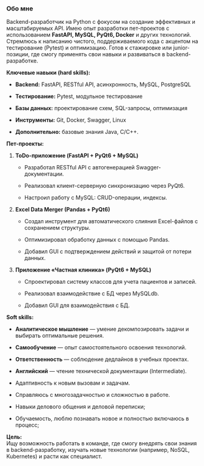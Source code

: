 ### **Обо мне**

Backend-разработчик на Python с фокусом на создание эффективных и масштабируемых API. Имею опыт разработки пет-проектов с использованием **FastAPI, MySQL, PyQt6, Docker** и других технологий. Стремлюсь к написанию чистого, поддерживаемого кода с акцентом на тестирование (Pytest) и оптимизацию. Готов к стажировке или junior-позиции, где смогу применять свои навыки и развиваться в backend-разработке.

**Ключевые навыки (hard skills):**

- **Backend:** FastAPI, RESTful API, асинхронность, MySQL, PostgreSQL
    
- **Тестирование:** Pytest, модульное тестирование
    
- **Базы данных:** проектирование схем, SQL-запросы, оптимизация
    
- **Инструменты:** Git, Docker, Swagger, Linux
    
- **Дополнительно:** базовые знания Java, C/C++.
    

**Пет-проекты:**

1. **ToDo-приложение (FastAPI + PyQt6 + MySQL)**
    
    - Разработал RESTful API с автогенерацией Swagger-документации.
        
    - Реализовал клиент-серверную синхронизацию через PyQt6.
        
    - Настроил работу с MySQL: CRUD-операции, индексы.
        
2. **Excel Data Merger (Pandas + PyQt6)**
    
    - Создал инструмент для автоматического слияния Excel-файлов с сохранением структуры.
        
    - Оптимизировал обработку данных с помощью Pandas.
        
    - Добавил GUI с подтверждением действий и защитой от потери данных.
        
3. **Приложение «Частная клиника» (PyQt6 + MySQL)**
    
    - Спроектировал систему классов для учета пациентов и записей.
        
    - Реализовал взаимодействие с БД через MySQLdb.
        
    - Добавил GUI для взаимодействия с БД.

        

**Soft skills:**

- **Аналитическое мышление** — умение декомпозировать задачи и выбирать оптимальные решения.
    
- **Самообучение** — опыт самостоятельного освоения технологий.
    
- **Ответственность** — соблюдение дедлайнов в учебных проектах.
    
- **Английский** — чтение технической документации (Intermediate).
- Адаптивность к новым вызовам и задачам.
- Справляюсь с многозадачностью и сложностью в работе.
- Навыки делового общения и деловой переписки;
- Обучаемость, люблю познавать новое и полностью включаюсь в процесс;

**Цель:**  
Ищу возможность работать в команде, где смогу внедрять свои знания в backend-разработку, изучать новые технологии (например, NoSQL, Kubernetes) и расти как специалист.